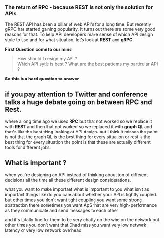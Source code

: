 ### The return of RPC -  because REST is not only the solution for APIs

The REST API has been a pillar of web API's for a long time. But recently gRPC has started gaining popularity. It turns out there are some very good reasons for that. To help API developers make sense of which API design style to use and for what situation, let’s look at **REST** and **gRPC**.

**First Question come to our mind**

> How should I design my API ?  
> Which API sytle is best ? 
> What are the best patterns my particular API ?

**So this is a hard question to answer**

## if you pay attention to Twitter and conference talks a huge debate going on between RPC and Rest.

where a long time ago we used **RPC** but that not worked so we replace it with **REST** and then that not worked so we replaced it with **graph QL** and that's like the best thing  looking at API design. but I think it misses the point is not that the graph QL is the best thing for every situation or rest is the best thing for every situation the point is that these are actually different tools for different jobs.

## What is important ?

when you're designing an API instead of thinking about ton of different decisions all the time all these different design considerations.

what you want to make important
what is important to you
what isn't as important things like do you care about whether your API is tightly coupled.
but other times you don't want tight coupling you want some strong abstraction there sometimes you want ApS that are very high-performance as they communicate and send messages to each other 

and it's totally fine for them to be very chatty on the wire on the network but other times you don't want that Chad miss you want very low network latency or very low network overhead
<!--stackedit_data:
eyJoaXN0b3J5IjpbLTIwMTk4OTExODcsLTY1NDIxMTYxMCw2ND
UxMTk4ODMsLTg1OTU0NDQxOSw5NjU2Mzc0NzMsLTEzODIxMTUz
NDEsMzA4NzMwNTM5LC0xMzQyMjMyMTgsODE5MTU1MTgwLC0xNj
g1OTQ0NTEyLDg0MTcxODYyMiw2MTQ2MDE1ODgsMTY5NTQ3NTkz
MSwtMTY2MjY0OTg3OCw0NTg4OTQyNzYsLTE4MTYwNTc2OTcsLT
UzMjAyMzQzOCwtMzA5MTIzMDU2LDQ0MzA0NDU2NSwtMjUyNTk3
MDE2XX0=
-->